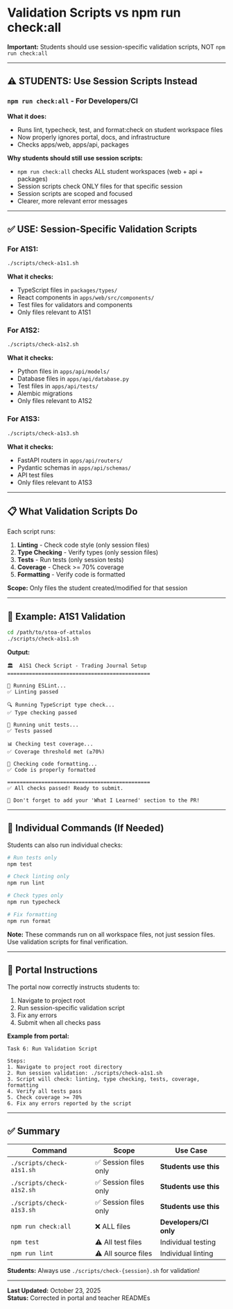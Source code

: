 # Validation Scripts vs npm run check:all

**Important:** Students should use session-specific validation scripts, NOT `npm run check:all`

---

## ⚠️ STUDENTS: Use Session Scripts Instead

### `npm run check:all` - For Developers/CI

**What it does:**

- Runs lint, typecheck, test, and format:check on student workspace files
- Now properly ignores portal, docs, and infrastructure
- Checks apps/web, apps/api, packages

**Why students should still use session scripts:**

- `npm run check:all` checks ALL student workspaces (web + api + packages)
- Session scripts check ONLY files for that specific session
- Session scripts are scoped and focused
- Clearer, more relevant error messages

---

## ✅ USE: Session-Specific Validation Scripts

### **For A1S1:**

```bash
./scripts/check-a1s1.sh
```

**What it checks:**

- TypeScript files in `packages/types/`
- React components in `apps/web/src/components/`
- Test files for validators and components
- Only files relevant to A1S1

### **For A1S2:**

```bash
./scripts/check-a1s2.sh
```

**What it checks:**

- Python files in `apps/api/models/`
- Database files in `apps/api/database.py`
- Test files in `apps/api/tests/`
- Alembic migrations
- Only files relevant to A1S2

### **For A1S3:**

```bash
./scripts/check-a1s3.sh
```

**What it checks:**

- FastAPI routers in `apps/api/routers/`
- Pydantic schemas in `apps/api/schemas/`
- API test files
- Only files relevant to A1S3

---

## 📋 What Validation Scripts Do

Each script runs:

1. **Linting** - Check code style (only session files)
2. **Type Checking** - Verify types (only session files)
3. **Tests** - Run tests (only session tests)
4. **Coverage** - Check >= 70% coverage
5. **Formatting** - Verify code is formatted

**Scope:** Only files the student created/modified for that session

---

## 🎯 Example: A1S1 Validation

```bash
cd /path/to/stoa-of-attalos
./scripts/check-a1s1.sh
```

**Output:**

```
🏛️  A1S1 Check Script - Trading Journal Setup
==============================================

📝 Running ESLint...
✅ Linting passed

🔍 Running TypeScript type check...
✅ Type checking passed

🧪 Running unit tests...
✅ Tests passed

📊 Checking test coverage...
✅ Coverage threshold met (≥70%)

💅 Checking code formatting...
✅ Code is properly formatted

==============================================
✅ All checks passed! Ready to submit.

📝 Don't forget to add your 'What I Learned' section to the PR!
```

---

## 🔧 Individual Commands (If Needed)

Students can also run individual checks:

```bash
# Run tests only
npm test

# Check linting only
npm run lint

# Check types only
npm run typecheck

# Fix formatting
npm run format
```

**Note:** These commands run on all workspace files, not just session files. Use validation scripts for final verification.

---

## 📝 Portal Instructions

The portal now correctly instructs students to:

1. Navigate to project root
2. Run session-specific validation script
3. Fix any errors
4. Submit when all checks pass

**Example from portal:**

```
Task 6: Run Validation Script

Steps:
1. Navigate to project root directory
2. Run session validation: ./scripts/check-a1s1.sh
3. Script will check: linting, type checking, tests, coverage, formatting
4. Verify all tests pass
5. Check coverage >= 70%
6. Fix any errors reported by the script
```

---

## ✅ Summary

| Command                   | Scope                 | Use Case               |
| ------------------------- | --------------------- | ---------------------- |
| `./scripts/check-a1s1.sh` | ✅ Session files only | **Students use this**  |
| `./scripts/check-a1s2.sh` | ✅ Session files only | **Students use this**  |
| `./scripts/check-a1s3.sh` | ✅ Session files only | **Students use this**  |
| `npm run check:all`       | ❌ ALL files          | **Developers/CI only** |
| `npm test`                | ⚠️ All test files     | Individual testing     |
| `npm run lint`            | ⚠️ All source files   | Individual linting     |

**Students:** Always use `./scripts/check-{session}.sh` for validation!

---

**Last Updated:** October 23, 2025  
**Status:** Corrected in portal and teacher READMEs
